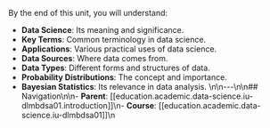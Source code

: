 By the end of this unit, you will understand:

- **Data Science**: Its meaning and significance.
- **Key Terms**: Common terminology in data science.
- **Applications**: Various practical uses of data science.
- **Data Sources**: Where data comes from.
- **Data Types**: Different forms and structures of data.
- **Probability Distributions**: The concept and importance.
- **Bayesian Statistics**: Its relevance in data analysis.
\n\n---\n\n## Navigation\n\n- **Parent**: [[education.academic.data-science.iu-dlmbdsa01.introduction]]\n- **Course**: [[education.academic.data-science.iu-dlmbdsa01]]\n